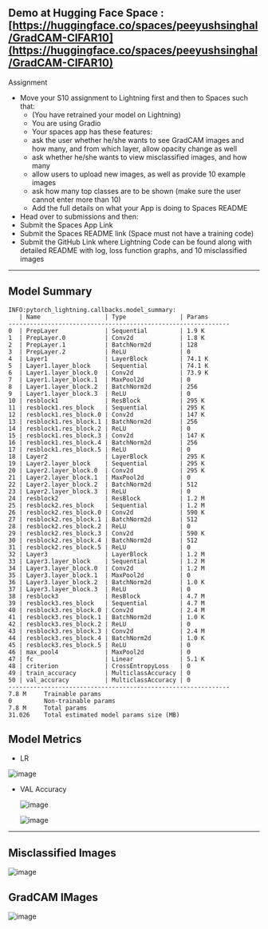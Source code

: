 Demo at Hugging Face Space : [https://huggingface.co/spaces/peeyushsinghal/GradCAM-CIFAR10](https://huggingface.co/spaces/peeyushsinghal/GradCAM-CIFAR10)
----
Assignment
- Move your S10 assignment to Lightning first and then to Spaces such that:
  -  (You have retrained your model on Lightning)
  -  You are using Gradio
  -  Your spaces app has these features:
    -  ask the user whether he/she wants to see GradCAM images and how many, and from which layer, allow opacity change as well
    -  ask whether he/she wants to view misclassified images, and how many
    -  allow users to upload new images, as well as provide 10 example images
    -  ask how many top classes are to be shown (make sure the user cannot enter more than 10)
  -  Add the full details on what your App is doing to Spaces README 
-  Head over to submissions and then:
  -  Submit the Spaces App Link
  -  Submit the Spaces README link (Space must not have a training code)
  -  Submit the GitHub Link where Lightning Code can be found along with detailed README with log, loss function graphs, and 10 misclassified images

---------------------------
Model Summary
------
```
INFO:pytorch_lightning.callbacks.model_summary:
   | Name                  | Type               | Params
--------------------------------------------------------------
0  | PrepLayer             | Sequential         | 1.9 K 
1  | PrepLayer.0           | Conv2d             | 1.8 K 
2  | PrepLayer.1           | BatchNorm2d        | 128   
3  | PrepLayer.2           | ReLU               | 0     
4  | Layer1                | LayerBlock         | 74.1 K
5  | Layer1.layer_block    | Sequential         | 74.1 K
6  | Layer1.layer_block.0  | Conv2d             | 73.9 K
7  | Layer1.layer_block.1  | MaxPool2d          | 0     
8  | Layer1.layer_block.2  | BatchNorm2d        | 256   
9  | Layer1.layer_block.3  | ReLU               | 0     
10 | resblock1             | ResBlock           | 295 K 
11 | resblock1.res_block   | Sequential         | 295 K 
12 | resblock1.res_block.0 | Conv2d             | 147 K 
13 | resblock1.res_block.1 | BatchNorm2d        | 256   
14 | resblock1.res_block.2 | ReLU               | 0     
15 | resblock1.res_block.3 | Conv2d             | 147 K 
16 | resblock1.res_block.4 | BatchNorm2d        | 256   
17 | resblock1.res_block.5 | ReLU               | 0     
18 | Layer2                | LayerBlock         | 295 K 
19 | Layer2.layer_block    | Sequential         | 295 K 
20 | Layer2.layer_block.0  | Conv2d             | 295 K 
21 | Layer2.layer_block.1  | MaxPool2d          | 0     
22 | Layer2.layer_block.2  | BatchNorm2d        | 512   
23 | Layer2.layer_block.3  | ReLU               | 0     
24 | resblock2             | ResBlock           | 1.2 M 
25 | resblock2.res_block   | Sequential         | 1.2 M 
26 | resblock2.res_block.0 | Conv2d             | 590 K 
27 | resblock2.res_block.1 | BatchNorm2d        | 512   
28 | resblock2.res_block.2 | ReLU               | 0     
29 | resblock2.res_block.3 | Conv2d             | 590 K 
30 | resblock2.res_block.4 | BatchNorm2d        | 512   
31 | resblock2.res_block.5 | ReLU               | 0     
32 | Layer3                | LayerBlock         | 1.2 M 
33 | Layer3.layer_block    | Sequential         | 1.2 M 
34 | Layer3.layer_block.0  | Conv2d             | 1.2 M 
35 | Layer3.layer_block.1  | MaxPool2d          | 0     
36 | Layer3.layer_block.2  | BatchNorm2d        | 1.0 K 
37 | Layer3.layer_block.3  | ReLU               | 0     
38 | resblock3             | ResBlock           | 4.7 M 
39 | resblock3.res_block   | Sequential         | 4.7 M 
40 | resblock3.res_block.0 | Conv2d             | 2.4 M 
41 | resblock3.res_block.1 | BatchNorm2d        | 1.0 K 
42 | resblock3.res_block.2 | ReLU               | 0     
43 | resblock3.res_block.3 | Conv2d             | 2.4 M 
44 | resblock3.res_block.4 | BatchNorm2d        | 1.0 K 
45 | resblock3.res_block.5 | ReLU               | 0     
46 | max_pool4             | MaxPool2d          | 0     
47 | fc                    | Linear             | 5.1 K 
48 | criterion             | CrossEntropyLoss   | 0     
49 | train_accuracy        | MulticlassAccuracy | 0     
50 | val_accuracy          | MulticlassAccuracy | 0     
--------------------------------------------------------------
7.8 M     Trainable params
0         Non-trainable params
7.8 M     Total params
31.026    Total estimated model params size (MB)
```


Model Metrics
-------
- LR
  
![image](https://github.com/peeyushsinghal/ERA/assets/10797988/bfa24740-5ab2-47ee-a271-843516eed075)
- VAL Accuracy
  
  ![image](https://github.com/peeyushsinghal/ERA/assets/10797988/1453e01b-cc8f-4b75-b0f0-7c80b03f7dc9)

  ![image](https://github.com/peeyushsinghal/ERA/assets/10797988/9fd6e6b2-56cf-4553-ba11-d8cee709e33d)
-------
Misclassified Images
---------------
![image](https://github.com/peeyushsinghal/ERA/assets/10797988/5becbe3d-c951-4420-8d10-f55c9f4ba85d)

GradCAM IMages
--------------
![image](https://github.com/peeyushsinghal/ERA/assets/10797988/70d17381-51b0-49de-ad59-043f7dd7766e)


